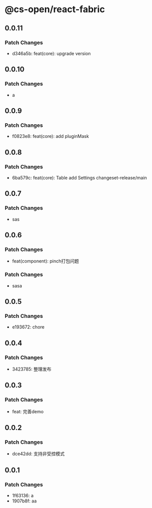 # @cs-open/react-fabric

## 0.0.11

### Patch Changes


- d346a5b: feat(core): upgrade version

## 0.0.10

### Patch Changes

- a

## 0.0.9

### Patch Changes

- f0823e8: feat(core): add pluginMask

## 0.0.8

### Patch Changes

- 6ba579c: feat(core): Table add Settings
  changeset-release/main

## 0.0.7

### Patch Changes

- sas

## 0.0.6

### Patch Changes

- feat(component): pinch打包问题

### Patch Changes

- sasa

## 0.0.5

### Patch Changes

- e193672: chore

## 0.0.4

### Patch Changes

- 3423785: 整理发布

## 0.0.3

### Patch Changes

- feat: 完善demo

## 0.0.2

### Patch Changes

- dce42dd: 支持非受控模式

## 0.0.1

### Patch Changes

- 1f63136: a
- 1907b8f: aa
